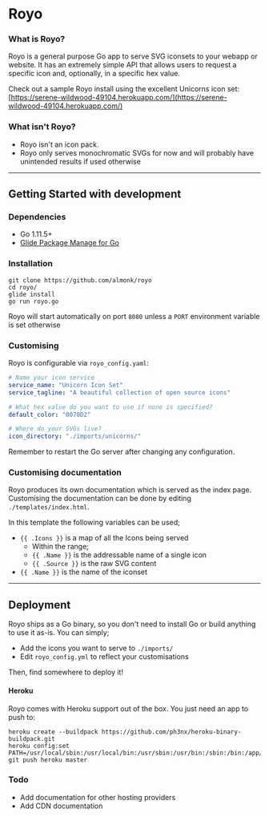 # Royo

### What is Royo?
Royo is a general purpose Go app to serve SVG iconsets to your webapp or website. It has an extremely simple API that allows users to request a specific icon and, optionally, in a specific hex value.

Check out a sample Royo install using the excellent Unicorns icon set:
[https://serene-wildwood-49104.herokuapp.com/](https://serene-wildwood-49104.herokuapp.com/)

### What isn't Royo?
* Royo isn't an icon pack. 
* Royo only serves monochromatic SVGs for now and will probably have unintended results if used otherwise

---

## Getting Started with development

### Dependencies
* Go 1.11.5+
* [Glide Package Manage for Go](https://github.com/Masterminds/glide)

### Installation

```console
git clone https://github.com/almonk/royo
cd royo/
glide install
go run royo.go
```

Royo will start automatically on port `8080` unless a `PORT` environment variable is set otherwise

### Customising
Royo is configurable via `royo_config.yaml`:

```yaml
# Name your icon service
service_name: "Unicorn Icon Set"
service_tagline: "A beautiful collection of open source icons"

# What hex value do you want to use if none is specified?
default_color: "0070D2"

# Where do your SVGs live?
icon_directory: "./imports/unicorns/"
```

Remember to restart the Go server after changing any configuration.

### Customising documentation
Royo produces its own documentation which is served as the index page. Customising the documentation can be done by editing `./templates/index.html`.

In this template the following variables can be used;
* `{{ .Icons }}` is a map of all the Icons being served
  * Within the range;
  * `{{ .Name }}` is the addressable name of a single icon
  * `{{ .Source }}` is the raw SVG content
* `{{ .Name }}` is the name of the iconset


---

## Deployment

Royo ships as a Go binary, so you don't need to install Go or build anything to use it as-is. You can simply;
* Add the icons you want to serve to `./imports/`
* Edit `royo_config.yml` to reflect your customisations

Then, find somewhere to deploy it!

#### Heroku
Royo comes with Heroku support out of the box. You just need an app to push to:

```console
heroku create --buildpack https://github.com/ph3nx/heroku-binary-buildpack.git
heroku config:set PATH=/usr/local/sbin:/usr/local/bin:/usr/sbin:/usr/bin:/sbin:/bin:/app/bin
git push heroku master
```

### Todo
* Add documentation for other hosting providers
* Add CDN documentation